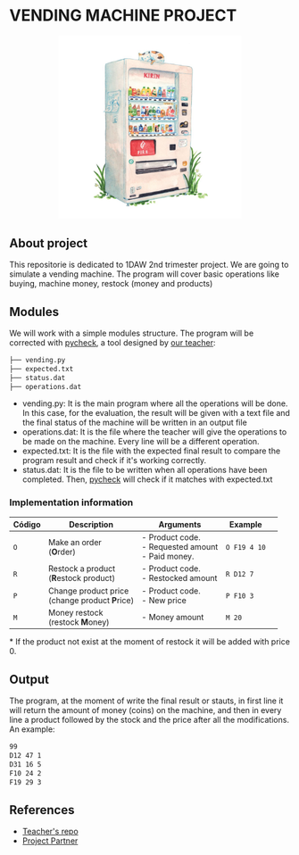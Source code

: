# VENDING MACHINE PROJECT

<div align="center">
<img width = 65% src = "img/vending.jpg">
</div>

## About project

This repositorie is dedicated to 1DAW 2nd trimester project. We are going to simulate a vending machine. The program will cover basic operations like buying, machine money, restock (money and products)

## Modules

We will work with a simple modules structure. The program will be corrected with [pycheck](https://pycheck.es/), a tool designed by [our teacher](https://github.com/sdelquin):

```
├── vending.py
├── expected.txt
├── status.dat
├── operations.dat
```

- vending.py: It is the main program where all the operations will be done. In this case, for the evaluation, the result will be given with a text file and the final status of the machine will be written in an output file
- operations.dat: It is the file where the teacher will give the operations to be made on the machine. Every line will be a different operation.
- expected.txt: It is the file with the expected final result to compare the program result and check if it's working correctly.
- status.dat: It is the file to be written when all operations have been completed. Then, [pycheck](https://pycheck.es/) will check if it matches with expected.txt

### Implementation information

| Código | Description                                                  | Arguments                                                                |Example      |                                                                                                                                                |
| ------ | -------------------------------------------------------------- | ------------------------------------------------------------------------- | ------------ | --------------------------------------------------------------------------------------------------------------------------------------------------------------------- |
| `O`    | Make an order <br>(**O**rder)                                | - Product code.<br>- Requested amount<br>- Paid money. | `O F19 4 10` | 
| `R`    | Restock a product <br>(**R**estock product)                | - Product code.<br>- Restocked amount                            | `R D12 7`    |
| `P`    | Change product price<br>(change product **P**rice) | - Product code.<br>- New price                    | `P F10 3`    |                                                                                                                               |
| `M`    | Money restock <br>(restock **M**oney)                         | - Money amount                                                     | `M 20`       |

\* If the product not exist at the moment of restock it will be added with price 0.

## Output 
The program, at the moment of write the final result or stauts, in first line it will return the amount of money (coins) on the machine, and then in every line a product followed by the stock and the price after all the modifications. An example:  
```
99
D12 47 1
D31 16 5
F10 24 2
F19 29 3
```

## References

- [Teacher's repo](https://github.com/sdelquin/pro/blob/main/ut4/te1/README.md)
- [Project Partner](https://github.com/ElPayo)